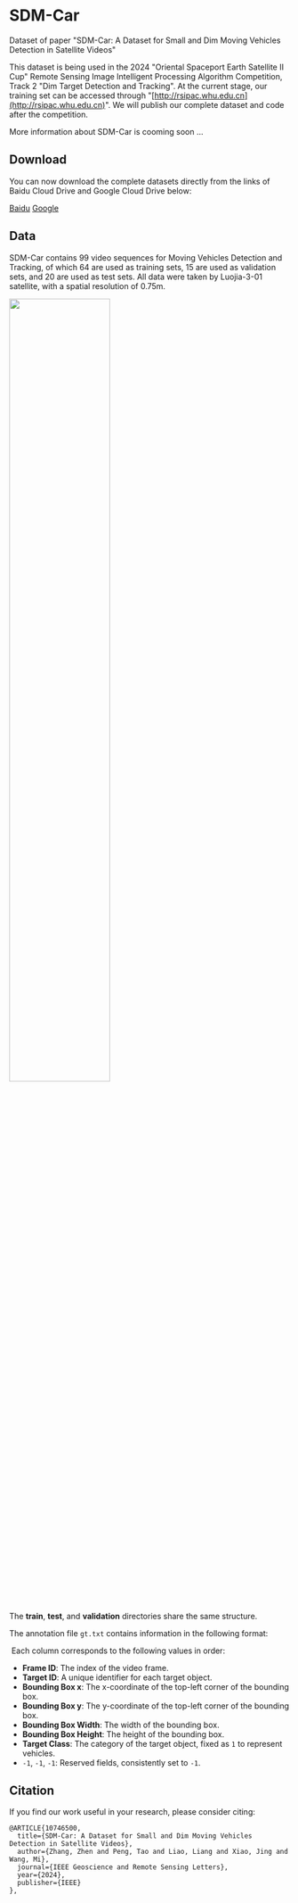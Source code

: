 # SDM-Car
Dataset of paper "SDM-Car: A Dataset for Small and Dim Moving Vehicles Detection in Satellite Videos"

This dataset is being used in the 2024 "Oriental Spaceport Earth Satellite II Cup" Remote Sensing Image Intelligent Processing Algorithm Competition, Track 2 "Dim Target Detection and Tracking". At the current stage, our training set can be accessed through "[http://rsipac.whu.edu.cn](http://rsipac.whu.edu.cn)". We will publish our complete dataset and code after the competition.

More information about SDM-Car is cooming soon ...
## Download
You can now download the complete datasets directly from the links of Baidu Cloud Drive and Google Cloud Drive below:

[Baidu](https://pan.baidu.com/s/1dOJQoppE2kC_-Xuah1tT8A?pwd=46fx)  [Google](https://drive.google.com/file/d/1aK08IFIPOO_Z2Z3MqWqssqu2eRRHxdg_/view)

## Data
SDM-Car contains 99 video sequences for Moving Vehicles Detection and Tracking, of which 64 are used as training sets, 15 are used as validation sets, and 20 are used as test sets. All data were taken by Luojia-3-01 satellite, with a spatial resolution of 0.75m.

<img src="diversity.png" width = 60%>

The **train**, **test**, and **validation** directories share the same structure.

The annotation file `gt.txt` contains information in the following format:

​	Each column corresponds to the following values in order:

- **Frame ID**: The index of the video frame.
- **Target ID**: A unique identifier for each target object.
- **Bounding Box x**: The x-coordinate of the top-left corner of the bounding box.
- **Bounding Box y**: The y-coordinate of the top-left corner of the bounding box.
- **Bounding Box Width**: The width of the bounding box.
- **Bounding Box Height**: The height of the bounding box.
- **Target Class**: The category of the target object, fixed as `1` to represent vehicles.
- `-1`, `-1`, `-1`: Reserved fields, consistently set to `-1`.

## Citation

If you find our work useful in your research, please consider citing:

    @ARTICLE{10746500,
      title={SDM-Car: A Dataset for Small and Dim Moving Vehicles Detection in Satellite Videos}, 
      author={Zhang, Zhen and Peng, Tao and Liao, Liang and Xiao, Jing and Wang, Mi},
      journal={IEEE Geoscience and Remote Sensing Letters}, 
      year={2024},
      publisher={IEEE}
    },
